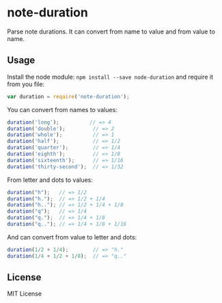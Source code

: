 # note-duration

Parse note durations. It can convert from name to value and from value to name.

## Usage

Install the node module: `npm install --save node-duration`
and require it from you file:

```js
var duration = require('note-duration');
```

You can convert from names to values:

```js
duration('long');          // => 4
duration('double');         // => 2
duration('whole');          // => 1
duration('half');           // => 1/2
duration('quarter');        // => 1/4
duration('eighth');         // => 1/8
duration('sixteenth');      // => 1/16
duration('thirty-second');  // => 1/32
```

From letter and dots to values:

```js
duration("h");   // => 1/2
duration("h.");  // => 1/2 + 1/4
duration("h.."); // => 1/2 + 1/4 + 1/8
duration("q");   // => 1/4
duration("q.");  // => 1/4 + 1/8
duration("q.."); // => 1/4 + 1/8 + 1/16
```

And can convert from value to letter and dots:

```js
duration(1/2 + 1/4);        // => "h."
duration(1/4 + 1/2 + 1/8);  // => "q.."
```

## License

MIT License
